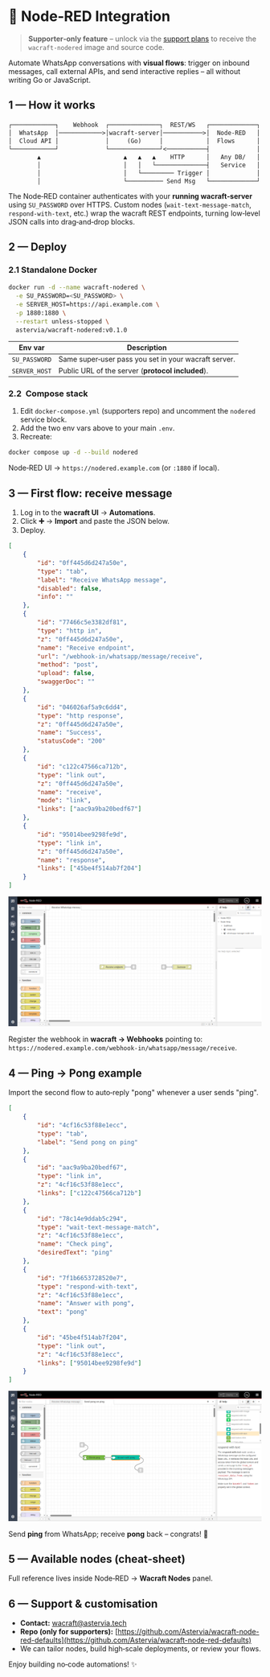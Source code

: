 # 🤖 Node‑RED Integration

> **Supporter‑only feature** – unlock via the [support plans](../support/plans.md) to
> receive the `wacraft‑nodered` image and source code.

Automate WhatsApp conversations with **visual flows**: trigger on inbound
messages, call external APIs, and send interactive replies – all without
writing Go or JavaScript.

## 1 — How it works

```
┌────────────┐    Webhook  ┌──────────────┐  REST/WS   ┌─────────────┐
│  WhatsApp  │────────────>│wacraft‑server│───────────>│  Node‑RED   │
│  Cloud API │             │     (Go)     │            │  Flows      │
└────────────┘             └──────────────┘<───────────┤             │
        ▲                       ▲   ▲   ▲    HTTP      │   Any DB/   │
        │                       │   │   └──────────────┤   Service   │
        │                       │   └───────── Trigger │             │
        │                       └────────── Send Msg   └─────────────┘
```

The Node‑RED container authenticates with your **running wacraft‑server** using
`SU_PASSWORD` over HTTPS. Custom nodes (`wait‑text‑message‑match`,
`respond‑with‑text`, etc.) wrap the wacraft REST endpoints, turning low‑level
JSON calls into drag‑and‑drop blocks.

## 2 — Deploy

### 2.1 Standalone Docker

```bash
docker run -d --name wacraft-nodered \
  -e SU_PASSWORD=<SU_PASSWORD> \
  -e SERVER_HOST=https://api.example.com \
  -p 1880:1880 \
  --restart unless-stopped \
  astervia/wacraft-nodered:v0.1.0
```

| Env var       | Description                                          |
| ------------- | ---------------------------------------------------- |
| `SU_PASSWORD` | Same super‑user pass you set in your wacraft server. |
| `SERVER_HOST` | Public URL of the server (**protocol included**).    |

### 2.2 Compose stack

1. Edit `docker-compose.yml` (supporters repo) and uncomment the
   `nodered` service block.
2. Add the two env vars above to your main `.env`.
3. Recreate:

```bash
docker compose up -d --build nodered
```

Node‑RED UI → `https://nodered.example.com` (or `:1880` if local).

## 3 — First flow: **receive message**

1. Log in to the **wacraft UI** → **Automations**.
2. Click **➕** → **Import** and paste the JSON below.
3. Deploy.

```json
[
    {
        "id": "0ff445d6d247a50e",
        "type": "tab",
        "label": "Receive WhatsApp message",
        "disabled": false,
        "info": ""
    },
    {
        "id": "77466c5e3382df81",
        "type": "http in",
        "z": "0ff445d6d247a50e",
        "name": "Receive endpoint",
        "url": "/webhook-in/whatsapp/message/receive",
        "method": "post",
        "upload": false,
        "swaggerDoc": ""
    },
    {
        "id": "046026af5a9c6dd4",
        "type": "http response",
        "z": "0ff445d6d247a50e",
        "name": "Success",
        "statusCode": "200"
    },
    {
        "id": "c122c47566ca712b",
        "type": "link out",
        "z": "0ff445d6d247a50e",
        "name": "receive",
        "mode": "link",
        "links": ["aac9a9ba20bedf67"]
    },
    {
        "id": "95014bee9298fe9d",
        "type": "link in",
        "z": "0ff445d6d247a50e",
        "name": "response",
        "links": ["45be4f514ab7f204"]
    }
]
```

![Receive flow](../assets/images/receive-message-nodered-flow.png)

Register the webhook in **wacraft → Webhooks** pointing to:
`https://nodered.example.com/webhook-in/whatsapp/message/receive`.

## 4 — Ping → Pong example

Import the second flow to auto‑reply "pong" whenever a user sends "ping".

```json
[
    {
        "id": "4cf16c53f88e1ecc",
        "type": "tab",
        "label": "Send pong on ping"
    },
    {
        "id": "aac9a9ba20bedf67",
        "type": "link in",
        "z": "4cf16c53f88e1ecc",
        "links": ["c122c47566ca712b"]
    },
    {
        "id": "78c14e9ddab5c294",
        "type": "wait-text-message-match",
        "z": "4cf16c53f88e1ecc",
        "name": "Check ping",
        "desiredText": "ping"
    },
    {
        "id": "7f1b6653728520e7",
        "type": "respond-with-text",
        "z": "4cf16c53f88e1ecc",
        "name": "Answer with pong",
        "text": "pong"
    },
    {
        "id": "45be4f514ab7f204",
        "type": "link out",
        "z": "4cf16c53f88e1ecc",
        "links": ["95014bee9298fe9d"]
    }
]
```

![Ping‑pong flow](../assets/images/nodered-pingpong-flow.png)

Send **ping** from WhatsApp; receive **pong** back – congrats! 🎉

## 5 — Available nodes (cheat‑sheet)

Full reference lives inside Node‑RED → **Wacraft Nodes** panel.

## 6 — Support & customisation

- **Contact:** [wacraft@astervia.tech](mailto:wacraft@astervia.tech)
- **Repo (only for supporters):** [https://github.com/Astervia/wacraft-node-red-defaults](https://github.com/Astervia/wacraft-node-red-defaults)
- We can tailor nodes, build high‑scale deployments, or review your flows.

Enjoy building no‑code automations! ✨

